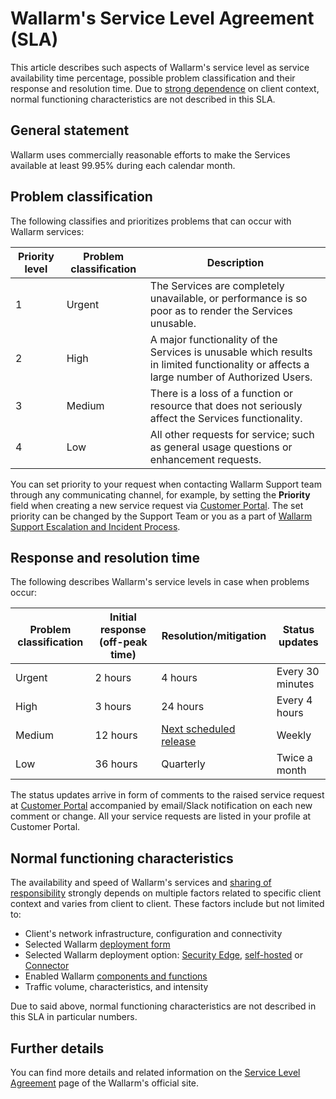 # Wallarm's Service Level Agreement (SLA)

This article describes such aspects of Wallarm's service level as service availability time percentage, possible problem classification and their response and resolution time. Due to [strong dependence](#normal-functioning-characteristics) on client context, normal functioning characteristics are not described in this SLA.

## General statement

Wallarm uses commercially reasonable efforts to make the Services available at least 99.95% during each calendar month.

## Problem classification

The following classifies and prioritizes problems that can occur with Wallarm services:

| Priority level | Problem classification | Description |
| ------- | ------- | ------- |
| 1 | Urgent | The Services are completely unavailable, or performance is so poor as to render the Services unusable. |
| 2 | High | A major functionality of the Services is unusable which results in limited functionality or affects a large number of Authorized Users. |
| 3 | Medium | There is a loss of a function or resource that does not seriously affect the Services functionality. |
| 4 | Low | All other requests for service; such as general usage questions or enhancement requests. |

You can set priority to your request when contacting Wallarm Support team through any communicating channel, for example, by setting the **Priority** field when creating a new service request via [Customer Portal](https://wallarm.atlassian.net/servicedesk/customer/portal/5). The set priority can be changed by the Support Team or you as a part of [Wallarm Support Escalation and Incident Process](https://wallarm.atlassian.net/servicedesk/customer/portal/5/article/4319051777).

## Response and resolution time

The following describes Wallarm's service levels in case when problems occur:

| Problem classification | Initial response‍ (off-peak time) | Resolution/‍mitigation | Status updates |
| ------- | ------- | ------- | ------- |
| Urgent | 2 hours | 4 hours | Every 30 minutes |
| High | 3 hours | 24 hours | Every 4 hours |
| Medium | 12 hours | [Next scheduled release](updating-migrating/versioning-policy.md) | Weekly |
| Low | 36 hours | Quarterly | Twice a month |

The status updates arrive in form of comments to the raised service request at [Customer Portal](https://wallarm.atlassian.net/servicedesk/customer/portal/5) accompanied by email/Slack notification on each new comment or change. All your service requests are listed in your profile at Customer Portal.

## Normal functioning characteristics

The availability and speed of Wallarm's services and [sharing of responsibility](about-wallarm/shared-responsibility.md) strongly depends on multiple factors related to specific client context and varies from client to client. These factors include but not limited to:

* Client's network infrastructure, configuration and connectivity
* Selected Wallarm [deployment form](about-wallarm/overview.md#where-wallarm-works)
* Selected Wallarm deployment option: [Security Edge](installation/security-edge/overview.md), [self-hosted](installation/supported-deployment-options.md) or [Connector](installation/connectors/overview.md)
* Enabled Wallarm [components and functions](about-wallarm/overview.md)
* Traffic volume, characteristics, and intensity

Due to said above, normal functioning characteristics are not described in this SLA in particular numbers.

## Further details

You can find more details and related information on the [Service Level Agreement](https://www.wallarm.com/service-level-agreement) page of the Wallarm's official site.
